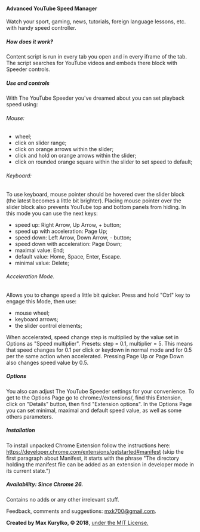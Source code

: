 #### Advanced YouTube Speed Manager
Watch your sport, gaming, news, tutorials, foreign language lessons, etc. with handy speed controller.

##### How does it work?
Content script is run in every tab you open and in every iframe of the tab. The script searches for YouTube videos and embeds there block with Speeder controls.

##### Use and controls
With The YouTube Speeder you've dreamed about you can set playback speed using:
###### Mouse:
  - wheel;
  - click on slider range;
  - click on orange arrows within the slider;
  - click and hold on orange arrows within the slider;
  - click on rounded orange square within the slider to set speed to default;

###### Keyboard:
To use keyboard, mouse pointer should be hovered over the slider block  (the latest becomes a little bit brighter). Placing mouse pointer over the slider block also prevents YouTube top and bottom panels from hiding. In this mode you can use the next keys:
  - speed up: Right Arrow, Up Arrow, + button;
  - speed up with acceleration: Page Up;
  - speed down: Left Arrow, Down Arrow, - button;
  - speed down with acceleration: Page Down;
  - maximal value: End;
  - default value: Home, Space, Enter, Escape.
  - minimal value: Delete;

###### Acceleration Mode.
Allows you to change speed a little bit quicker.
Press and hold "Ctrl" key to engage this Mode, then use:
  - mouse wheel;
  - keyboard arrows;
  - the slider control elements;

When accelerated, speed change step is multiplied by the value set in Options as "Speed multiplier". Presets: step = 0.1, multiplier = 5. This means that speed changes for 0.1 per click or keydown in normal mode and for 0.5 per the same action when accelerated.
Pressing Page Up or Page Down also changes speed value by 0.5.

##### Options
You also can adjust The YouTube Speeder settings for your convenience.
To get to the Options Page go to chrome://extensions/, find this Extension, click on "Details" button, then find "Extension options". In the Options Page you can set minimal, maximal and default speed value, as well as some others parameters.

##### Installation
To install unpacked Chrome Extension follow the instructions here:
https://developer.chrome.com/extensions/getstarted#manifest
(skip the first paragraph about Manifest, it starts with the phrase
"The directory holding the manifest file can be added as an extension in developer mode in its current state.")

##### Availability:	Since Chrome 26. 

Contains no adds or any other irrelevant stuff.

Feedback, comments and suggestions: mxk700@gmail.com.

**Created by Max Kurylko, &copy; 2018**, [under the MIT License.](https://opensource.org/licenses/mit-license.php "under the MIT License.")
